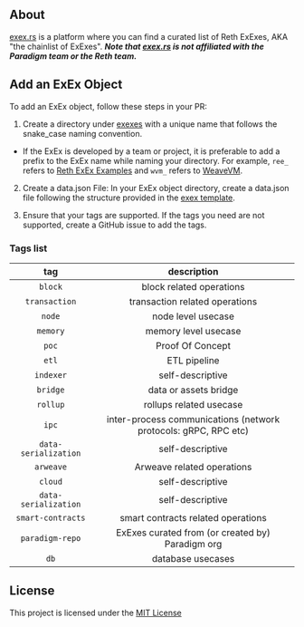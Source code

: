 ## About
[exex.rs](https://exex.rs) is a platform where you can find a curated list of Reth ExExes, AKA "the chainlist of ExExes". ***Note that [exex.rs](https://exex.rs) is not affiliated with the Paradigm team or the Reth team.***


## Add an ExEx Object

To add an ExEx object, follow these steps in your PR:

1. Create a directory under [exexes](./exexes) with a unique name that follows the snake_case naming convention.
- If the ExEx is developed by a team or project, it is preferable to add a prefix to the ExEx name while naming your directory. For example, `ree_` refers to [Reth ExEx Examples](https://github.com/paradigmxyz/reth-exex-examples) and `wvm_` refers to [WeaveVM](https://github.com/weaveVM/wvm-reth).

2. Create a data.json File: In your ExEx object directory, create a data.json file following the structure provided in the [exex template](./exexes/_template_exex/data.json).

3. Ensure that your tags are supported. If the tags you need are not supported, create a GitHub issue to add the tags.

### Tags list

| tag  | description |
| :-------------: |:-------------:|
| `block`      | block related operations     |
| `transaction`      | transaction related operations     |
| `node`      | node level usecase    |
| `memory`      | memory level usecase    |
| `poc`      | Proof Of Concept     |
| `etl`      | ETL pipeline   |
| `indexer`      | self-descriptive   |
| `bridge`      | data or assets bridge  |
| `rollup`      | rollups related usecase   |
| `ipc`      | inter-process communications (network protocols: gRPC, RPC etc)  |
|`data-serialization`| self-descriptive |
|`arweave`| Arweave related operations |
|`cloud`| self-descriptive |
|`data-serialization`| self-descriptive |
|`smart-contracts`| smart contracts related operations|
|`paradigm-repo`| ExExes curated from (or created by) Paradigm org|
|`db`| database usecases |

## License
This project is licensed under the [MIT License](./LICENSE)